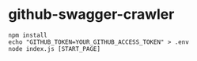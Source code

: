 # github-swagger-crawler

```
npm install
echo "GITHUB_TOKEN=YOUR_GITHUB_ACCESS_TOKEN" > .env
node index.js [START_PAGE]
```
